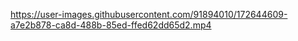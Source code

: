 

https://user-images.githubusercontent.com/91894010/172644609-a7e2b878-ca8d-488b-85ed-ffed62dd65d2.mp4

